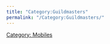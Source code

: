 ```yaml
---
title: "Category:Guildmasters"
permalink: "/Category:Guildmasters/"
---
```


[Category: Mobiles](Category:_Mobiles "wikilink")